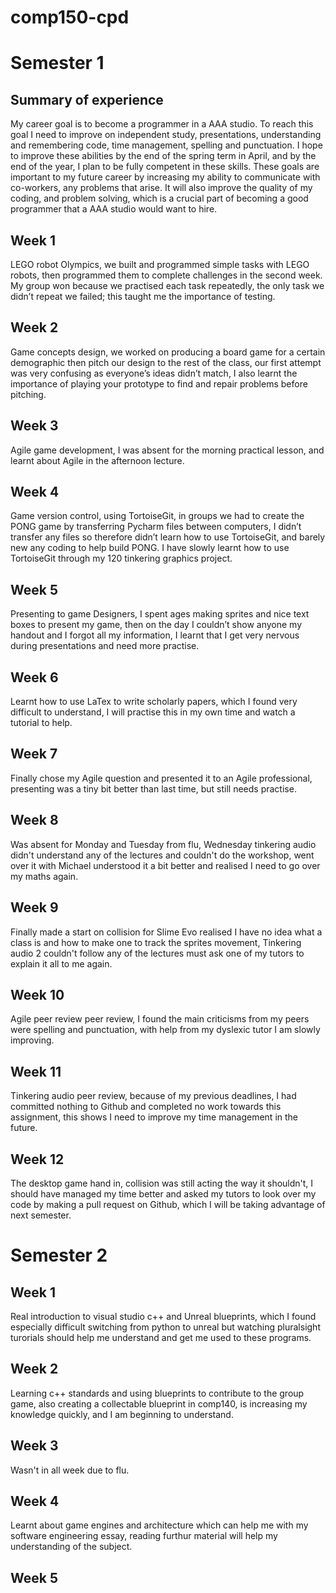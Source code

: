 # comp150-cpd

# Semester 1

## Summary of experience
My career goal is to become a programmer in a AAA studio. To reach this goal I need to improve on independent study, presentations, understanding and remembering code, time management, spelling and punctuation. I hope to improve these abilities by the end of the spring term in April, and by the end of the year, I plan to be fully competent in these skills. These goals are important to my future career by increasing my ability to communicate with co-workers, any problems that arise. It will also improve the quality of my coding, and problem solving, which is a crucial part of becoming a good programmer that a AAA studio would want to hire.

## Week 1
LEGO robot Olympics, we built and programmed simple tasks with LEGO robots, then programmed them to complete challenges in the second week. My group won because we practised each task repeatedly, the only task we didn’t repeat we failed; this taught me the importance of testing.

## Week 2
Game concepts design, we worked on producing a board game for a certain demographic then pitch our design to the rest of the class, our first attempt was very confusing as everyone’s ideas didn’t match, I also learnt the importance of playing your prototype to find and repair problems before pitching.

## Week 3
Agile game development, I was absent for the morning practical lesson, and learnt about Agile in the afternoon lecture.

## Week 4
Game version control, using TortoiseGit, in groups we had to create the PONG game by transferring Pycharm files between computers, I didn’t transfer any files so therefore didn’t learn how to use TortoiseGit, and barely new any coding to help build PONG. I have slowly learnt how to use TortoiseGit through my 120 tinkering graphics project.

## Week 5
Presenting to game Designers, I spent ages making sprites and nice text boxes to present my game, then on the day I couldn’t show anyone my handout and I forgot all my information, I learnt that I get very nervous during presentations and need more practise.

## Week 6
Learnt how to use LaTex to write scholarly papers, which I found very difficult to understand, I will practise this in my own time and watch a tutorial to help.

## Week 7
Finally chose my Agile question and presented it to an Agile professional, presenting was a tiny bit better than last time, but still needs practise.

## Week 8
Was absent for Monday and Tuesday from flu, Wednesday tinkering audio didn't understand any of the lectures and couldn't do the workshop, went over it with Michael understood it a bit better and realised I need to go over my maths again.

## Week 9
Finally made a start on collision for Slime Evo realised I have no idea what a class is and how to make one to track the sprites movement, Tinkering audio 2 couldn't follow any of the lectures must ask one of my tutors to explain it all to me again.

## Week 10
Agile peer review peer review, I found the main criticisms from my peers were spelling and punctuation, with help from my dyslexic tutor I am slowly improving.

## Week 11
Tinkering audio peer review, because of my previous deadlines, I had committed nothing to Github and completed no work towards this assignment, this shows I need to improve my time management in the future.

## Week 12
The desktop game hand in, collision was still acting the way it shouldn't, I should have managed my time better and asked my tutors to look over my code by making a pull request on Github, which I will be taking advantage of next semester.

# Semester 2

## Week 1
Real introduction to visual studio c++ and Unreal blueprints, which I found especially difficult switching from python to unreal but watching pluralsight turorials should help me understand and get me used to these programs.

## Week 2
Learning c++ standards and using blueprints to contribute to the group game, also creating a collectable blueprint in comp140, is increasing my knowledge quickly, and I am beginning to understand.

## Week 3
Wasn't in all week due to flu.

## Week 4
Learnt about game engines and architecture which can help me with my software engineering essay, reading furthur material will help my understanding of the subject.

## Week 5

